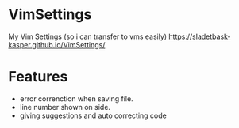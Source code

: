 # VimSettings
My Vim Settings (so i can transfer to vms easily)
https://sladetbask-kasper.github.io/VimSettings/

# Features
* error correnction when saving file.
* line number shown on side.
* giving suggestions and auto correcting code
